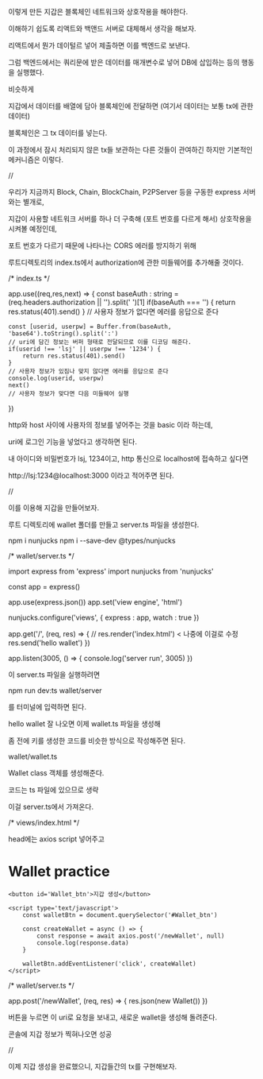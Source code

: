 이렇게 만든 지갑은 블록체인 네트워크와 상호작용을 해야한다.

이해하기 쉽도록 리액트와 백앤드 서버로 대체해서 생각을 해보자.

리액트에서 뭔가 데이털르 넣어 제출하면 이를 백엔드로 보낸다.

그럼 백엔드에서는 쿼리문에 받은 데이터를 매개변수로 넣어 DB에 삽입하는 등의 행동을 실행했다.

비슷하게

지갑에서 데이터를 배열에 담아 블록체인에 전달하면 (여기서 데이터는 보통 tx에 관한 데이터)

블록체인은 그 tx 데이터를 넣는다.

이 과정에서 잠시 처리되지 않은 tx들 보관하는 다른 것들이 관여하긴 하지만 기본적인 메커니즘은 이렇다.

//

우리가 지금까지 Block, Chain, BlockChain, P2PServer 등을 구동한 express 서버와는 별개로,

지갑이 사용할 네트워크 서버를 하나 더 구축해 (포트 번호를 다르게 해서) 상호작용을 시켜볼 예정인데,

포트 번호가 다르기 때문에 나타나는 CORS 에러를 방지하기 위해

루트디렉토리의 index.ts에서 authorization에 관한 미들웨어를 추가해줄 것이다.

/*  index.ts  */

app.use((req,res,next) => {
    const baseAuth : string = (req.headers.authorization || '').split(' ')[1]
    if(baseAuth === '') {
        return res.status(401).send()
    }
    // 사용자 정보가 없다면 에러를 응답으로 준다

    const [userid, userpw] = Buffer.from(baseAuth, 'base64').toString().split(':')
    // uri에 담긴 정보는 버퍼 형태로 전달되므로 이를 디코딩 해준다.
    if(userid !== 'lsj' || userpw !== '1234') {
        return res.status(401).send()
    }
    // 사용자 정보가 있짐나 맞지 않다면 에러를 응답으로 준다
    console.log(userid, userpw)
    next()
    // 사용자 정보가 맞다면 다음 미들웨어 실행
})

http와 host 사이에 사용자의 정보를 넣어주는 것을 basic 이라 하는데,

uri에 로그인 기능을 넣었다고 생각하면 된다.

내 아이디와 비밀번호가 lsj, 1234이고, http 통신으로 localhost에 접속하고 싶다면

http://lsj:1234@localhost:3000 이라고 적어주면 된다.

//

이를 이용해 지갑을 만들어보자.

루트 디렉토리에 wallet 폴더를 만들고 server.ts 파일을 생성한다.

npm i nunjucks
npm i --save-dev @types/nunjucks

/*  wallet/server.ts  */

import express from 'express'
import nunjucks from 'nunjucks'

const app = express()

app.use(express.json())
app.set('view engine', 'html')

nunjucks.configure('views', {
    express : app,
    watch : true
})

app.get('/', (req, res) => {
    // res.render('index.html') < 나중에 이걸로 수정
    res.send('hello wallet')
})

app.listen(3005, () => {
    console.log('server run', 3005)
})

이 server.ts 파일을 실행하려면

npm run dev:ts wallet/server

를 터미널에 입력하면 된다.

hello wallet 잘 나오면 이제 wallet.ts 파일을 생성해

좀 전에 키를 생성한 코드를 비슷한 방식으로 작성해주면 된다.

wallet/wallet.ts

Wallet class 객체를 생성해준다.

코드는 ts 파일에 있으므로 생략

이걸 server.ts에서 가져온다.


/*  views/index.html  */

head에는 axios script 넣어주고

<body>
    <h1>Wallet practice</h1>

    <button id='Wallet_btn'>지갑 생성</button>

    <script type='text/javascript'>
        const walletBtn = document.querySelector('#Wallet_btn')

        const createWallet = async () => {
            const response = await axios.post('/newWallet', null)
            console.log(response.data)
        }

        walletBtn.addEventListener('click', createWallet)
    </script>
</body>

/*  wallet/server.ts  */

app.post('/newWallet', (req, res) => {
    res.json(new Wallet())
})

버튼을 누르면 이 uri로 요청을 보내고, 새로운 wallet을 생성해 돌려준다.

콘솔에 지갑 정보가 찍혀나오면 성공

//

이제 지갑 생성을 완료했으니, 지갑들간의 tx를 구현해보자.

